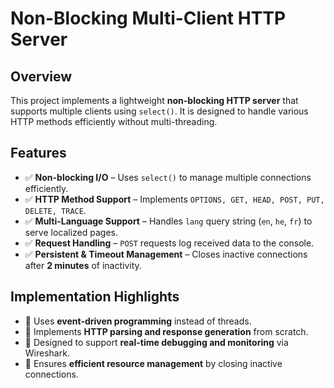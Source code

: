# Non-Blocking Multi-Client HTTP Server

## Overview  
This project implements a lightweight **non-blocking HTTP server** that supports multiple clients using `select()`. It is designed to handle various HTTP methods efficiently without multi-threading.  

## Features  
- ✅ **Non-blocking I/O** – Uses `select()` to manage multiple connections efficiently.  
- ✅ **HTTP Method Support** – Implements `OPTIONS, GET, HEAD, POST, PUT, DELETE, TRACE`.  
- ✅ **Multi-Language Support** – Handles `lang` query string (`en`, `he`, `fr`) to serve localized pages.  
- ✅ **Request Handling** – `POST` requests log received data to the console.  
- ✅ **Persistent & Timeout Management** – Closes inactive connections after **2 minutes** of inactivity.  

## Implementation Highlights  
- 🔹 Uses **event-driven programming** instead of threads.  
- 🔹 Implements **HTTP parsing and response generation** from scratch.  
- 🔹 Designed to support **real-time debugging and monitoring** via Wireshark.  
- 🔹 Ensures **efficient resource management** by closing inactive connections.  
